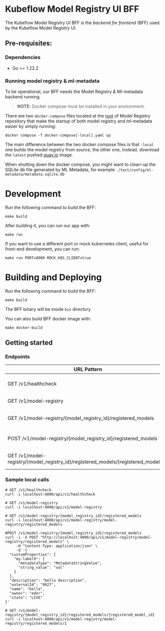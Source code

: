 # Kubeflow Model Registry UI BFF
The Kubeflow Model Registry UI BFF is the _backend for frontend_ (BFF) used by the Kubeflow Model Registry UI.

## Pre-requisites:

### Dependencies 
- Go >= 1.22.2

### Running model registry & ml-metadata
To be operational, our BFF needs the Model Registry & Ml-metadata backend running. 

> **NOTE:** Docker compose must be installed in your environment.

There are two `docker-compose` files located at the [root](https://github.com/kubeflow/model-registry) of Model Registry repository that make the startup of both model registry and ml-metadata easier by simply running:

```shell
docker compose -f docker-compose[-local].yaml up
```

The main difference between the two docker compose files is that `-local` one builds the model registry from source, the other one, instead, download the `latest` pushed [quay.io](https://quay.io/repository/opendatahub/model-registry?tab=tags) image.

When shutting down the docker compose, you might want to clean-up the SQLite db file generated by ML Metadata, for example `./test/config/ml-metadata/metadata.sqlite.db`

# Development

Run the following command to build the BFF:
```shell
make build
```
After building it, you can run our app with:
```shell
make run
```
If you want to use a different port or mock kubernetes client, useful for front-end development, you can run:
```shell
make run PORT=8000 MOCK_K8S_CLIENT=true
```

# Building and Deploying

Run the following command to build the BFF:
```shell
make build
```
The BFF binary will be inside `bin` directory

You can also build BFF docker image with:
```shell
make docker-build
```


## Getting started

### Endpoints

| URL Pattern                                                                        | Handler                 | Action                                       |
|------------------------------------------------------------------------------------|-------------------------|----------------------------------------------|
| GET /v1/healthcheck                                                                | HealthcheckHandler      | Show application information.                |
| GET /v1/model-registry                                                             | ModelRegistryHandler    | Get all model registries,                    |
| GET /v1/model-registry/{model_registry_id}/registered_models                       | RegisteredModelsHandler | Gets a list of all RegisteredModel entities. |
| POST /v1/model-registry/{model_registry_id}/registered_models                      | RegisteredModelsHandler | Create a RegisteredModel entity.             |
| GET /v1/model-registry/{model_registry_id}/registered_models/{registered_model_id} | RegisteredModelHandler  | Get a RegisteredModel entity by ID           |

### Sample local calls
```
# GET /v1/healthcheck
curl -i localhost:4000/api/v1/healthcheck
```
```
# GET /v1/model-registry 
curl -i localhost:4000/api/v1/model-registry
```
```
# GET /v1/model-registry/{model_registry_id}/registered_models
curl -i localhost:4000/api/v1/model-registry/model-registry/registered_models
```
```
#POST /v1/model-registry/{model_registry_id}/registered_models
curl -i -X POST "http://localhost:4000/api/v1/model-registry/model-registry/registered_models" \
     -H "Content-Type: application/json" \
     -d '{
  "customProperties": {
    "my-label9": {
      "metadataType": "MetadataStringValue",
      "string_value": "val"
    }
  },
  "description": "bella description",
  "externalId": "9927",
  "name": "bella",
  "owner": "eder",
  "state": "LIVE"
}'
```
```
# GET /v1/model-registry/{model_registry_id}/registered_models/{registered_model_id}
curl -i localhost:4000/api/v1/model-registry/model-registry/registered_models/1
```
